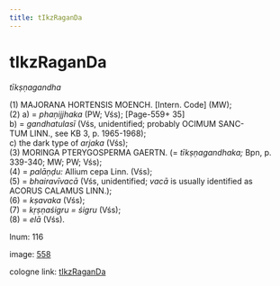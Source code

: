 ```yaml
---
title: tIkzRaganDa
---
```


# tIkzRaganDa

<i>tīkṣṇagandha</i>  <div n="P" />(1) <bot>MAJORANA HORTENSIS MOENCH.</bot> [Intern. Code] (MW); <div n="P" />(2) a) = <i>phaṇijjhaka</i> (PW; Vśs); [Page-559+ 35] <div n="lb" />b) = <i>gandhatulasī</i> (Vśs, unidentified; probably <bot>OCIMUM SANC- <div n="lb" />TUM LINN.</bot>, see KB 3, p. 1965-1968); <div n="lb" />c) the dark type of <i>arjaka</i> (Vśs); <div n="P" />(3) <bot>MORINGA PTERYGOSPERMA GAERTN.</bot> (= <i>tīkṣṇagandhaka;</i> Bpn, p. <div n="lb" />339-340; MW; PW; Vśs); <div n="P" />(4) = <i>palāṇḍu:</i> Allium cepa Linn. (Vśs); <div n="P" />(5) = <i>bhairavīvacā</i> (Vśs, unidentified; <i>vacā</i> is usually identified as <div n="lb" /><bot>ACORUS CALAMUS LINN.</bot>); <div n="P" />(6) = <i>kṣavaka</i> (Vśs); <div n="P" />(7) = <i>kṛṣṇaśigru = śigru</i> (Vśs); <div n="P" />(8) = <i>elā</i> (Vśs).

lnum: 116

image: [558](https://www.sanskrit-lexicon.uni-koeln.de/scans/csl-apidev/servepdf.php?dict=snp&page=558)

cologne link: [tIkzRaganDa](https://sanskrit-lexicon.uni-koeln.de/scans/csl-apidev/getword.php?dict=snp&key=tIkzRaganDa)

